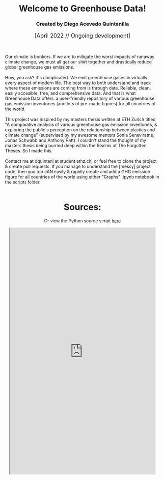 <body>
<h1 align="center"> Welcome to Greenhouse Data! </h1>
<h3 align="center">
    Created by Diego Acevedo Quintanilla
</h3>
<p align="center" style="font-size: 18px">
    [April 2022 // Ongoing development]
</p>
<br>

<p align="left">
Our climate is bonkers. If we are to mitigate the worst 
impacts of runaway climate change, we must all get our sh#t together 
and drastically reduce global greenhouse gas emissions.
<br>
<br>
How, you ask? It's complicated. 
We emit greenhouse gases in virtually every aspect of modern life. 
The best way to both understand and track where these emissions are coming from 
is through data. Reliable, clean, easily accesible, free, and comprehensive data. 
And that is what Greenhouse Data offers: a user-friendly repository of 
various greenhouse gas emission inventories (and lots of pre-made figures) 
for all countries of the world.
<br>
<br>
This project was inspired by my masters thesis written at ETH Zurich titled "A comparative analysis of various greenhouse gas emission inventories, & exploring the public's perception on the relationship between plastics and climate change" (supervised by my awesome mentors Sonia Seneviratne, Jonas Schwabb and Anthony Patt). I couldn't stand the thought of my masters thesis being burried deep within the Realms of The Forgotten Theses. So I made this.
<br>
<br>
Contact me at dquintani at student.ethz.ch, or feel free to clone the project & create pull requests. If you manage to understand the [messy] project code, then you too cAN easily & rapidly create and add a GHG emission figure for all countries of the world using either "Graphs" .ipynb notebook in the scripts folder.
<br>
<br>

<h1 align="center">
    Sources:
</h1>

<p align="center">Or view the Python source script <a href="https://nbviewer.org/github/dquintani/Greenhouse-Data/blob/master/scripts/Inventories_Main.ipynb">here</a>
</p>

<p align="center">
    <iframe 
        src="https://dquintani.github.io/Greenhouse-Data/pages/sources.html" width="94%" height="800px">
    </iframe>
</p>
